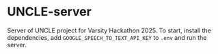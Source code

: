 # UNCLE-server

Server of UNCLE project for Varsity Hackathon 2025. To start, install the dependencies, add `GOOGLE_SPEECH_TO_TEXT_API_KEY` to `.env` and run the server.
